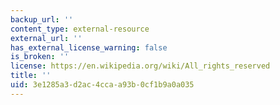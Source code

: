 ```yaml
---
backup_url: ''
content_type: external-resource
external_url: ''
has_external_license_warning: false
is_broken: ''
license: https://en.wikipedia.org/wiki/All_rights_reserved
title: ''
uid: 3e1285a3-d2ac-4cca-a93b-0cf1b9a0a035
---
```

